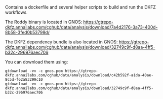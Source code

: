 Contains a dockerfile and several helper scripts to build and run the DKFZ workflows.

The Roddy binary is located in GNOS:
https://gtrepo-dkfz.annailabs.com/cghub/data/analysis/download/7a4d2176-3a73-400d-8b58-3fed0b53798d/

The DKFZ dependency bundle is also located in GNOS:
https://gtrepo-dkfz.annailabs.com/cghub/data/analysis/download/32749c9f-d8aa-4ff5-b32c-296976aec706

You can download them using:

    gtdownload -vv -c gnos.pem https://gtrepo-dkfz.annailabs.com/cghub/data/analysis/download/c42b592f-a1da-40ae-8c5d-f62a83299c10
    gtdownload -vv -c gnos.pem https://gtrepo-dkfz.annailabs.com/cghub/data/analysis/download/32749c9f-d8aa-4ff5-b32c-296976aec706
